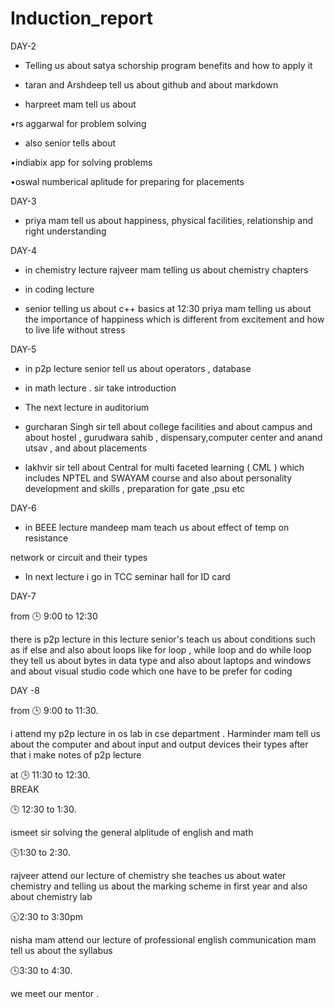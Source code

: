 # Induction_report
DAY-2

* Telling us about satya schorship program benefits and how to apply it
  
* taran and Arshdeep  tell us about github and about markdown
  
* harpreet mam tell us about

•rs aggarwal for problem solving 

* also senior tells about
 
•indiabix app for solving problems

•oswal numberical aplitude for 
preparing for placements

DAY-3

- priya mam tell us about happiness, physical facilities, relationship and right understanding 

DAY-4

 * in chemistry lecture 
rajveer mam telling us about chemistry chapters 

 * in coding lecture 

-  senior telling us about c++ basics 
at 12:30 priya mam telling us about
the importance  of happiness which is different from excitement and how to live life without stress 

DAY-5


* in p2p lecture senior tell us about operators , database 


* in math lecture . sir take introduction 


* The next lecture in auditorium 

- gurcharan Singh sir tell about college facilities and about campus and about hostel , gurudwara sahib , dispensary,computer center and anand utsav  , and about placements 

- lakhvir sir tell about Central for multi faceted learning ( CML ) which includes NPTEL and SWAYAM course and also about personality development and skills , preparation for gate ,psu etc


DAY-6



* in BEEE lecture mandeep mam teach us about 
 effect of temp on resistance 

 network or circuit and their types


*  In next lecture i go in TCC seminar  hall for ID card 

DAY-7



from 🕒 9:00 to 12:30 


there is p2p lecture 
in this lecture senior's teach us about  conditions such as if else  and also about loops like for loop , while loop and do while loop they tell us about bytes in data type and also about laptops and windows and about visual studio code which one have to be prefer for coding 


DAY -8

from 🕒 9:00 to 11:30.   


i attend my p2p lecture in os lab in cse department . Harminder mam tell us about the computer and about input and output devices their types after that i make notes of p2p lecture 


at 🕒 11:30 to 12:30.  
BREAK 


🕒 12:30 to 1:30.  

ismeet sir solving  the general alplitude of english and math 


🕓1:30 to 2:30. 


rajveer attend our lecture of chemistry she teaches us about water chemistry and telling us about the marking scheme in first year and also about chemistry lab


🕥2:30 to 3:30pm


nisha mam attend our lecture of professional english communication 
mam tell us about the syllabus 



🕓3:30 to 4:30. 


we meet our mentor . 



















 
 
